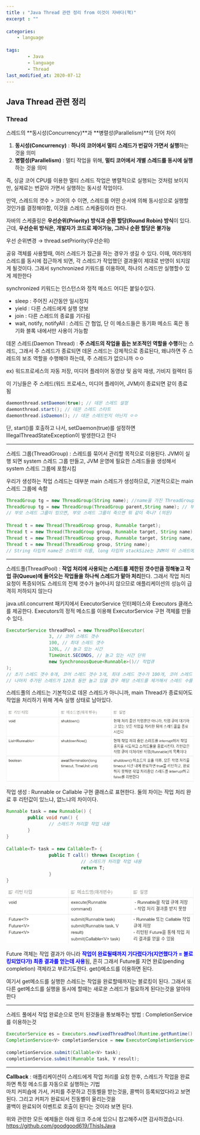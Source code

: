 ```yaml
---
title : "Java Thread 관련 정리 from 이것이 자바다(책)"
excerpt : ""

categories:
    - language

tags:
        - Java
        - language
        - Thread
last_modified_at: 2020-07-12
---
```


## Java Thread 관련 정리

### Thread

스레드의 **동시성(Concurrency)**과 **병렬성(Parallelism)**의 단어 차이

1. **동시성(Concurrency)** : **하나의 코어에서 멀티 스레드가 번갈아 가면서 실행**하는 것을 의미
2. **병렬성(Parallelism)** : 멀티 작업을 위해, **멀티 코어에서 개별 스레드를 동시에 실행**하는 것을 의미

즉, 싱글 코어 CPU를 이용한 멀티 스레드 작업은 병렬적으로 실행되는 것처럼 보이지만, 실제로는 번갈아 가면서 실행하는 동시성 작업이다. 

만약, 스레드의 갯수 > 코어의 수 이면, 스레드를 어떤 순서에 의해 동시성으로 실행할 것인가를 결정해야함, 이것을 스레드 스케줄링이라 한다. 

자바의 스케줄링은 **우선순위(Priority) 방식과 순환 할당(Round Robin) 방식**이 있다. 근데, **우선순위 방식은, 개발자가 코드로 제어가능, 그러나 순환 할당은 불가능**

우선 순위변경 → thread.setPriority(우선순위)

공유 객체를 사용할때, 여러 스레드가 접근을 하는 경우가 생길 수 있다. 이때, 여러개의 스레드를 동시에 접근하게 되면, 각 스레드가 작업했던 결과물이 제대로 반영이 되지않게 될것이다. 그래서 synchronized 키워드를 이용하여, 하나의 스레드만 실행할수 있게 제한한다

synchronized 키워드는 인스턴스와 정적 메소드 어디든 붙일수있다.

- sleep : 주어진 시간동안 일시정지
- yield : 다른 스레드에게 실행 양보
- join : 다른 스레드의 종료를 기다림
- wait, notify, notifyAll : 스레드 간 협업, 단 이 메소드들은 동기화 메소드 혹은 동기화 블록 내에서만 사용이 가능함

데몬 스레드(Daemon Thread) : **주 스레드의 작업을 돕는 보조적인 역할을 수행**하는 스레드,  그래서 주 스레드가 종료되면 데몬 스레드는 강제적으로 종료된다, 왜냐하면 주 스레드의 보조 역할을 수행해야 하는데, 주 스레드가 없으니까 ㅇㅇ

ex) 워드프로세스의 자동 저장, 미디어 플레이어 동영상 및 음악 재생, 가비지 컬렉터 등

이 기닝들은 주 스레드(워드 프로세스, 미디어 플레이어, JVM)이 종료되면 같이 종료 됨

```java
daemonthread.setDaemon(true); // 데몬 스레드 설정
daemonthread.start(); // 데몬 스레드 스타트
daemonthread.isDaemon(); // 데몬 스레드인지 아닌지 ㅇㅇ
```

단, start()를 호출하고 나서, setDaemon(true)를 설정하면 IllegalThreadStateException이 발생한다고 한다

---

스레드 그룹(ThreadGroup) : 스레드를 묶어서 관리할 목적으로 이용된다. JVM이 실행 되면 system 스레드 그룹 만들고, JVM 운영에 필요한 스레드들을 생성해서 system 스레드 그룹에 포함시킴

우리가 생성하는 작업 스레드는 대부분 main 스레드가 생성하므로, 기본적으로는 main 스레드 그룹에 속함

```java
ThreadGroup tg = new ThreadGroup(String name); //name을 가진 ThreadGroup을 만든다, 단 만들어진 위치의 스레드가 속한 그룹의 하위그룹으로 생성이 된다
ThreadGroup tg = new ThreadGroup(ThreadGroup parent,String name); // 부모 스레드 그룹을 지정해서, 부모 스레드 하위 그룹으로 생성이 된다
// 부모 스레드 그룹이 있으면, 부모 스레드 그룹이 죽으면 뭐 같이 죽나? (의문)

Thread t = new Thread(ThreadGroup group, Runnable target);
Thread t = new Thread(ThreadGroup group, Runnable target, String name);
Thread t = new Thread(ThreadGroup group, Runnable target, String name, long stackSize);
Thread t = new Thread(ThreadGroup group, String name);
// String 타입의 name은 스레드의 이름, long 타입의 stackSize는 JVM이 이 스레드에 할당할 stack 크기
```

---

스레드풀(ThreadPool) : **작업 처리에 사용되는 스레드를 제한된 갯수만큼 정해놓고 작업 큐(Queue)에 들어오는 작업들을 하나씩 스레드가 맡아 처리**한다. 그래서 작업 처리 요청이 폭증되어도 스레드의 전체 갯수가 늘어나지 않으므로 애플리케이션의 성능이 급격히 저하되지 않는다

java.util.concurrent 패키지에서 ExecutorService 인터페이스와 Executors 클래스를 제공한다. Executors의 정적 메소드를 이용해 ExecutorService 구현 객체를 만들 수 있다.

```java
ExecutorService threadPool = new ThreadPoolExecutor(
				3, // 코어 스레드 갯수
				100, // 최대 스레드 갯수
				120L, // 놀고 있는 시간
				TimeUnit.SECONDS, // 놀고 있는 시간 단위
				new SynchronousQueue<Runnable>()// 작업큐
);
// 초기 스레드 갯수 0개, 코어 스레드 갯수 3개, 최대 스레드 갯수가 100개, 코어 스레드 3개를 제외한
// 나머지 추가된 스레드가 120초 동안 놀고 있을 경우 해당 스레드를 제거해서 스레드 수를 관리한다
```

스레드풀의 스레드는 기본적으로 데몬 스레드가 아니니까, main Thread가 종료되어도 작업을 처리하기 위해 계속 실행 상태로 남아있다. 

![Java_ThreadPool](/assets/ThreadPoolMethod.png)

작업 생성 : Runnable or Callable 구현 클래스로 표현한다. 둘의 차이는 작업 처리 완료 후 리턴값이 있느냐, 없느냐의 차이이다.

```java
Runnable task = new Runnable() {
		public void run() {
				// 스레드가 처리할 작업 내용
		}
}

Callable<T> task = new Callable<T> {
				public T call() throws Exception {
							// 스레드가 처리할 작업 내용
							return T;
				}
}
```

![Java_ThreadPool_Future](/assets/ThreadPool_Future.png)

Future 객체는 작업 결과가 아니라 <span style="color:blue">**작업이 완료될때까지 기다렸다가(지연했다가 = 블로킹되었다가) 최종 결과를 얻는데 사용**</span>됨, 흔히 그래서 Future를 지연 완료(pending completion) 객체라고 부르기도한다. get()메소드를 이용하면 된다. 

여기서 get메소드를 실행한 스레드는 작업을 완료할때까지는 블로킹이 된다. 그래서 또다른 get메소드를 실행을 동시에 할때는 새로운 스레드가 필요하게 된다는것을 알아야 한다

---

스레드 풀에서 작업 완료순으로 먼저 된것들을 통보해주는 방법 : CompletionService를 이용하는것

```java
ExecutorService es = Executors.newFixedThreadPool(Runtime.getRuntime().availableProcessors());
CompletionService<V> completionService = new ExecutorCompletionService<V>(es);

completionService.submit(Callable<V> task);
completionService.submit(Runnable task, V result);
```

---

**Callback** : 애플리케이션이 스레드에게 작업 처리를 요청 한후, 스레드가 작업을 완료하면 특정 메소드를 자동으로 실행하는 기법  
마치 커피숍에 가서, 커피를 주문하고 진동벨을 받는것을, 콜백이 등록되었다라고 보면된다. 그리고 커피가 완료되서 진동벨이 울리는것을  
콜백이 완료되어 이벤트로 호출이 된다는 것이라 보면 된다.  

위와 관련한 모든 예제들은 아래 링크 주소에 있으니 참고해주시면 감사하겠습니다.  
<https://github.com/goodgood619/ThisIsJava>